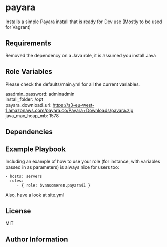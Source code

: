 payara
=========

Installs a simple Payara install that is ready for Dev use (Mostly to be used for Vagrant)

Requirements
------------

Removed the dependency on a Java role, it is assumed you install Java

Role Variables
--------------

Please check the defaults/main.yml for all the current variables.

asadmin_password: adminadmin  
install_folder: /opt  
payara_download_url: https://s3-eu-west-1.amazonaws.com/payara.co/Payara+Downloads/payara.zip  
java_max_heap_mb: 1578

Dependencies
------------


Example Playbook
----------------

Including an example of how to use your role (for instance, with variables passed in as parameters) is always nice for users too:

    - hosts: servers
      roles:
         - { role: bvansomeren.payara41 }

Also, have a look at site.yml

License
-------

MIT

Author Information
------------------

